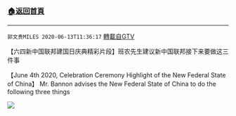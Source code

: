 ﻿###  [:house:返回首頁](https://github.com/ourhimalayas/txt)
---

`郭文贵MILES 2020-06-13T11:36:17` [轉載自GTV](https://gtv.org/web/#/UserInfo/5e596957357cc612d35a8044)

【六四新中国联邦建国日庆典精彩片段】班农先生建议新中国联邦接下来要做这三件事


【June 4th 2020, Celebration Ceremony Highlight of the New Federal State of China】 Mr. Bannon advises the New Federal State of China to do the following three things

[![](https://filegroup.gtv.org/cdn-cgi/image/width=600/https://filegroup.gtv.org/group2/default/20200613/11/36/1/a7299814b25016c648e2ebb8c1b76c26)](https://filegroup.gtv.org/group2/default/20200613/11/36/1/2f866b84b64fb354504fc225e5cc593a.mp4)